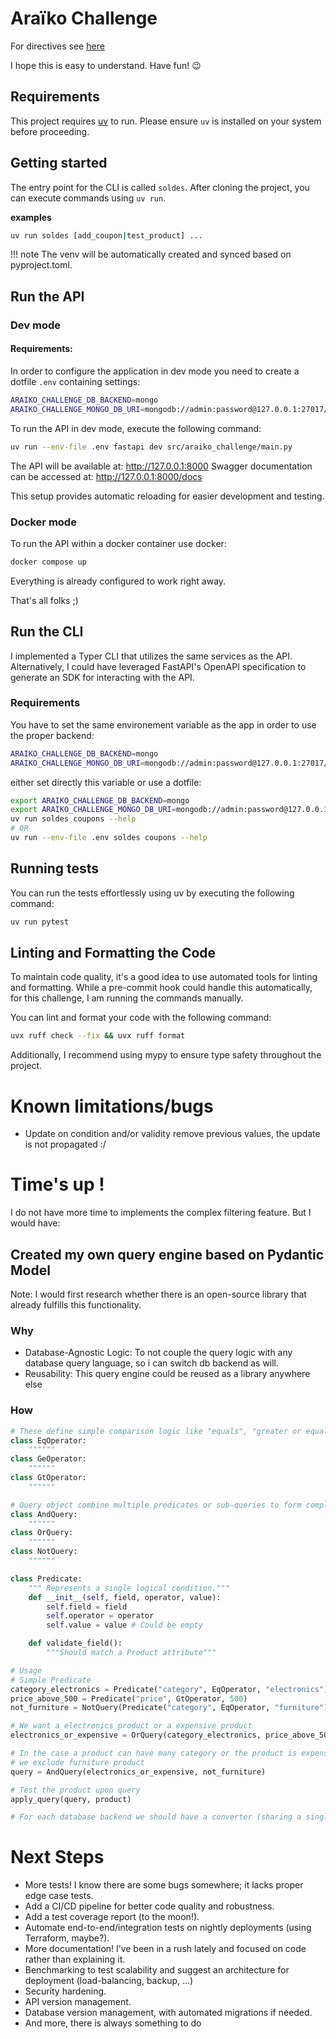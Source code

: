 # Araïko Challenge

For directives see [here](./CHALLENGE.md)

I hope this is easy to understand. Have fun! 😉

## Requirements

This project requires [uv](https://docs.astral.sh/uv/getting-started/installation) to run. Please ensure `uv` is installed on your system before proceeding.

## Getting started

The entry point for the CLI is called `soldes`. After cloning the project, you can execute commands using `uv run`.

**examples**
```bash
uv run soldes [add_coupon|test_product] ...
```

!!! note
The venv will be automatically created and synced based on pyproject.toml.

## Run the API

### Dev mode

#### Requirements:
In order to configure the application in dev mode you need to create a dotfile `.env` containing settings:

```bash
ARAIKO_CHALLENGE_DB_BACKEND=mongo
ARAIKO_CHALLENGE_MONGO_DB_URI=mongodb://admin:password@127.0.0.1:27017/
```

To run the API in dev mode, execute the following command:

```bash
uv run --env-file .env fastapi dev src/araiko_challenge/main.py
```
The API will be available at: http://127.0.0.1:8000
Swagger documentation can be accessed at: http://127.0.0.1:8000/docs

This setup provides automatic reloading for easier development and testing.

### Docker mode
To run the API within a docker container use docker:

```bash
docker compose up
```

Everything is already configured to work right away.

That's all folks ;)

## Run the CLI

I implemented a Typer CLI that utilizes the same services as the API. Alternatively, I could have leveraged FastAPI's OpenAPI specification to generate an SDK for interacting with the API.

### Requirements

You have to set the same environement variable as the app in order to use the proper backend:

```bash
ARAIKO_CHALLENGE_DB_BACKEND=mongo
ARAIKO_CHALLENGE_MONGO_DB_URI=mongodb://admin:password@127.0.0.1:27017/
```

either set directly this variable or use a dotfile:

```bash
export ARAIKO_CHALLENGE_DB_BACKEND=mongo
export ARAIKO_CHALLENGE_MONGO_DB_URI=mongodb://admin:password@127.0.0.1:27017/
uv run soldes coupons --help
# OR 
uv run --env-file .env soldes coupons --help
```

## Running tests

You can run the tests effortlessly using uv by executing the following command:

```bash
uv run pytest
```

## Linting and Formatting the Code

To maintain code quality, it's a good idea to use automated tools for linting and formatting. While a pre-commit hook could handle this automatically, for this challenge, I am running the commands manually.

You can lint and format your code with the following command:

```bash
uvx ruff check --fix && uvx ruff format
```

Additionally, I recommend using mypy to ensure type safety throughout the project.


# Known limitations/bugs
* Update on condition and/or validity remove previous values, the update is not propagated :/

# Time's up !
I do not have more time to implements the complex filtering feature. But I would have:

## Created my own query engine based on Pydantic Model

Note: I would first research whether there is an open-source library that already fulfills this functionality.

### Why
* Database-Agnostic Logic: To not couple the query logic with any database query language, so i can switch db backend as will.
* Reusability: This query engine could be reused as a library anywhere else

### How
```python
# These define simple comparison logic like "equals", "greater or equal", "greater than", ...
class EqOperator:
    """"""
class GeOperator:
    """"""
class GtOperator:
    """"""

# Query object combine multiple predicates or sub-queries to form complex conditions.
class AndQuery:
    """"""
class OrQuery:
    """"""
class NotQuery:
    """"""

class Predicate:
    """ Represents a single logical condition."""
    def __init__(self, field, operator, value):
        self.field = field
        self.operator = operator
        self.value = value # Could be empty 

    def validate_field():
        """Should match a Product attribute"""

# Usage
# Simple Predicate
category_electronics = Predicate("category", EqOperator, "electronics")
price_above_500 = Predicate("price", GtOperator, 500)
not_furniture = NotQuery(Predicate("category", EqOperator, "furniture"))

# We want a electronics product or a expensive product
electronics_or_expensive = OrQuery(category_electronics, price_above_500)

# In the case a product can have many category or the product is expensive 
# we exclude furniture product
query = AndQuery(electronics_or_expensive, not_furniture)

# Test the product upon query
apply_query(query, product)

# For each database backend we should have a converter (sharing a single common interface) in order to use database performance.
```

# Next Steps
* More tests! I know there are some bugs somewhere; it lacks proper edge case tests.
* Add a CI/CD pipeline for better code quality and robustness.
* Add a test coverage report (to the moon!).
* Automate end-to-end/integration tests on nightly deployments (using Terraform, maybe?).
* More documentation! I’ve been in a rush lately and focused on code rather than explaining it.
* Benchmarking to test scalability and suggest an architecture for deployment (load-balancing, backup, ...)
* Security hardening.
* API version management.
* Database version management, with automated migrations if needed.
* And more, there is always something to do